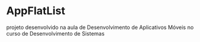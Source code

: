 # AppFlatList
projeto desenvolvido na aula de Desenvolvimento de Aplicativos Móveis no curso de Desenvolvimento de Sistemas
